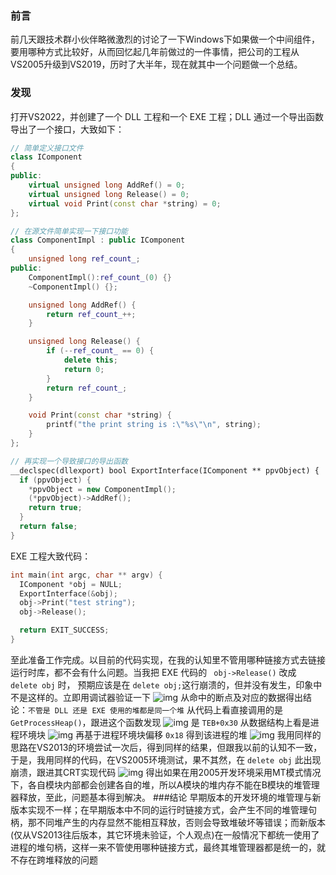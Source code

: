 ### 前言
前几天跟技术群小伙伴略微激烈的讨论了一下Windows下如果做一个中间组件，要用哪种方式比较好，从而回忆起几年前做过的一件事情，把公司的工程从VS2005升级到VS2019，历时了大半年，现在就其中一个问题做一个总结。

### 发现
打开VS2022，并创建了一个 DLL 工程和一个 EXE 工程；DLL 通过一个导出函数导出了一个接口，大致如下：
```cpp
// 简单定义接口文件
class IComponent
{
public:
	virtual unsigned long AddRef() = 0;
	virtual unsigned long Release() = 0;
	virtual void Print(const char *string) = 0;
};

// 在源文件简单实现一下接口功能
class ComponentImpl : public IComponent
{
	unsigned long ref_count_;
public:
	ComponentImpl():ref_count_(0) {}
	~ComponentImpl() {};

	unsigned long AddRef() {
		return ref_count_++;
	}

	unsigned long Release() {
		if (--ref_count_ == 0) {
			delete this;
			return 0;
		}
		return ref_count_;
	}

	void Print(const char *string) {
		printf("the print string is :\"%s\"\n", string);
	}
};

// 再实现一个导致接口的导出函数
__declspec(dllexport) bool ExportInterface(IComponent ** ppvObject) {
  if (ppvObject) {
    *ppvObject = new ComponentImpl();
    (*ppvObject)->AddRef();
    return true;
  }
  return false;
}
```
EXE 工程大致代码：
```cpp
int main(int argc, char ** argv) {
  IComponent *obj = NULL;
  ExportInterface(&obj);
  obj->Print("test string");
  obj->Release();

  return EXIT_SUCCESS;
}
```
至此准备工作完成。以目前的代码实现，在我的认知里不管用哪种链接方式去链接运行时库，都不会有什么问题。当我把 EXE 代码的 ``` obj->Release()``` 改成 ``` delete obj ``` 时，
预期应该是在 ```delete obj;```这行崩溃的，但并没有发生，印象中不是这样的。立即用调试器验证一下
![img](https://img2023.cnblogs.com/blog/567356/202406/567356-20240627200706308-893687744.png)
从命中的断点及对应的数据得出结论：```不管是 DLL 还是 EXE 使用的堆都是同一个堆```
从代码上看直接调用的是 ```GetProcessHeap()```，跟进这个函数发现
![img](https://img2023.cnblogs.com/blog/567356/202406/567356-20240627202315161-1933134753.png)
是 ```TEB+0x30``` 从数据结构上看是进程环境块
![img](https://img2023.cnblogs.com/blog/567356/202406/567356-20240628085058425-350000682.png)
再基于进程环境块偏移 ```0x18``` 得到该进程的堆
![img](https://img2023.cnblogs.com/blog/567356/202406/567356-20240628085304029-144878098.png)
我用同样的思路在VS2013的环境尝试一次后，得到同样的结果，但跟我以前的认知不一致，于是，我用同样的代码，在VS2005环境测试，果不其然，在 ```delete obj``` 此出现崩溃，跟进其CRT实现代码
![img](https://img2023.cnblogs.com/blog/567356/202406/567356-20240628090937815-486478289.png) 得出如果在用2005开发环境采用MT模式情况下，各自模块内部都会创建各自的堆，所以A模块的堆内存不能在B模块的堆管理器释放，至此，问题基本得到解决。
###结论
早期版本的开发环境的堆管理与新版本实现不一样；在早期版本中不同的运行时链接方式，会产生不同的堆管理句柄，那不同堆产生的内存显然不能相互释放，否则会导致堆破坏等错误；而新版本(仅从VS2013往后版本，其它环境未验证，个人观点)在一般情况下都统一使用了进程的堆句柄，这样一来不管使用哪种链接方式，最终其堆管理器都是统一的，就不存在跨堆释放的问题